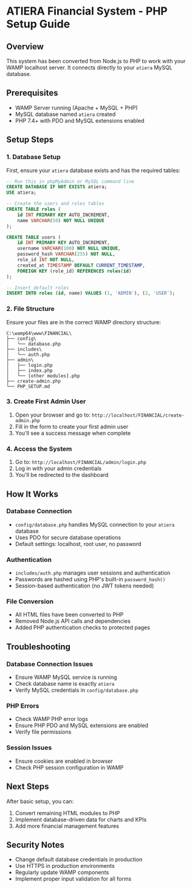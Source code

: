 # ATIERA Financial System - PHP Setup Guide

## Overview
This system has been converted from Node.js to PHP to work with your WAMP localhost server. It connects directly to your `atiera` MySQL database.

## Prerequisites
- WAMP Server running (Apache + MySQL + PHP)
- MySQL database named `atiera` created
- PHP 7.4+ with PDO and MySQL extensions enabled

## Setup Steps

### 1. Database Setup
First, ensure your `atiera` database exists and has the required tables:

```sql
-- Run this in phpMyAdmin or MySQL command line
CREATE DATABASE IF NOT EXISTS atiera;
USE atiera;

-- Create the users and roles tables
CREATE TABLE roles (
    id INT PRIMARY KEY AUTO_INCREMENT,
    name VARCHAR(50) NOT NULL UNIQUE
);

CREATE TABLE users (
    id INT PRIMARY KEY AUTO_INCREMENT,
    username VARCHAR(100) NOT NULL UNIQUE,
    password_hash VARCHAR(255) NOT NULL,
    role_id INT NOT NULL,
    created_at TIMESTAMP DEFAULT CURRENT_TIMESTAMP,
    FOREIGN KEY (role_id) REFERENCES roles(id)
);

-- Insert default roles
INSERT INTO roles (id, name) VALUES (1, 'ADMIN'), (2, 'USER');
```

### 2. File Structure
Ensure your files are in the correct WAMP directory structure:
```
C:\wamp64\www\FINANCIAL\
├── config\
│   └── database.php
├── includes\
│   └── auth.php
├── admin\
│   ├── login.php
│   ├── index.php
│   └── [other modules].php
├── create-admin.php
└── PHP_SETUP.md
```

### 3. Create First Admin User
1. Open your browser and go to: `http://localhost/FINANCIAL/create-admin.php`
2. Fill in the form to create your first admin user
3. You'll see a success message when complete

### 4. Access the System
1. Go to: `http://localhost/FINANCIAL/admin/login.php`
2. Log in with your admin credentials
3. You'll be redirected to the dashboard

## How It Works

### Database Connection
- `config/database.php` handles MySQL connection to your `atiera` database
- Uses PDO for secure database operations
- Default settings: localhost, root user, no password

### Authentication
- `includes/auth.php` manages user sessions and authentication
- Passwords are hashed using PHP's built-in `password_hash()`
- Session-based authentication (no JWT tokens needed)

### File Conversion
- All HTML files have been converted to PHP
- Removed Node.js API calls and dependencies
- Added PHP authentication checks to protected pages

## Troubleshooting

### Database Connection Issues
- Ensure WAMP MySQL service is running
- Check database name is exactly `atiera`
- Verify MySQL credentials in `config/database.php`

### PHP Errors
- Check WAMP PHP error logs
- Ensure PHP PDO and MySQL extensions are enabled
- Verify file permissions

### Session Issues
- Ensure cookies are enabled in browser
- Check PHP session configuration in WAMP

## Next Steps
After basic setup, you can:
1. Convert remaining HTML modules to PHP
2. Implement database-driven data for charts and KPIs
3. Add more financial management features

## Security Notes
- Change default database credentials in production
- Use HTTPS in production environments
- Regularly update WAMP components
- Implement proper input validation for all forms
